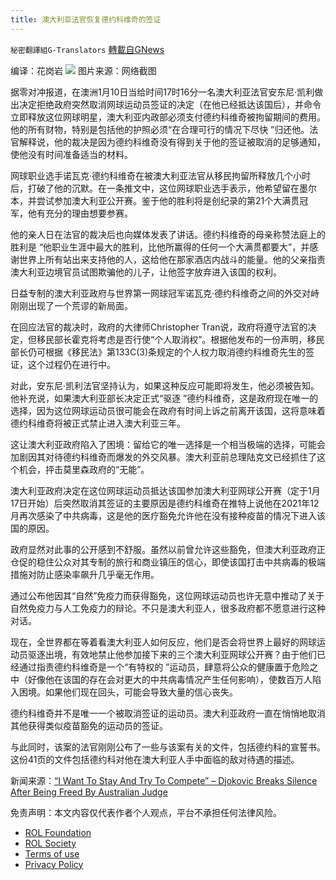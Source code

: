 ```yaml
---
title: 澳大利亚法官恢复德约科维奇的签证
---
```

`秘密翻譯組G-Translators` [轉載自GNews](https://gnews.org/zh-hans/1845392/)

编译：花岗岩
![](https://assets.gnews.org/wp-content/uploads/2022/01/图片1-60.png)
图片来源：网络截图

据零对冲报道，在澳洲1月10日当给时间17时16分一名澳大利亚法官安东尼·凯利做出决定拒绝政府突然取消网球运动员签证的决定（在他已经抵达该国后），并命令立即释放这位网球明星，澳大利亚内政部必须支付德约科维奇被拘留期间的费用。他的所有财物，特别是包括他的护照必须“在合理可行的情况下尽快 ”归还他。法官解释说，他的裁决是因为德约科维奇没有得到关于他的签证被取消的足够通知，使他没有时间准备适当的材料。

网球职业选手诺瓦克·德约科维奇在被澳大利亚法官从移民拘留所释放几个小时后，打破了他的沉默。在一条推文中，这位网球职业选手表示，他希望留在墨尔本，并尝试参加澳大利亚公开赛。鉴于他的胜利将是创纪录的第21个大满贯冠军，他有充分的理由想要参赛。

他的亲人日在法官的裁决后也向媒体发表了讲话。德约科维奇的母亲称赞法庭上的胜利是 “他职业生涯中最大的胜利，比他所赢得的任何一个大满贯都要大”，并感谢世界上所有站出来支持他的人，这给他在那家酒店内战斗的能量。他的父亲指责澳大利亚边境官员试图欺骗他的儿子，让他签字放弃进入该国的权利。

日益专制的澳大利亚政府与世界第一网球冠军诺瓦克·德约科维奇之间的外交对峙刚刚出现了一个荒谬的新局面。

在回应法官的裁决时，政府的大律师Christopher Tran说，政府将遵守法官的决定，但移民部长霍克将考虑是否行使“个人取消权”。根据他发布的一份声明，移民部长仍可根据《移民法》第133C(3)条规定的个人权力取消德约科维奇先生的签证，这个过程仍在进行中。

对此，安东尼·凯利法官坚持认为，如果这种反应可能即将发生，他必须被告知。他补充说，如果澳大利亚部长决定正式“驱逐 ”德约科维奇，这是政府现在唯一的选择，因为这位网球运动员很可能会在政府有时间上诉之前离开该国，这将意味着德约科维奇将被正式禁止进入澳大利亚三年。

这让澳大利亚政府陷入了困境：留给它的唯一选择是一个相当极端的选择，可能会加剧因其对待德约科维奇而爆发的外交风暴。澳大利亚前总理陆克文已经抓住了这个机会，抨击莫里森政府的“无能”。

澳大利亚政府决定在这位网球运动员抵达该国参加澳大利亚网球公开赛（定于1月17日开始）后突然取消其签证的主要原因是德约科维奇在推特上说他在2021年12月再次感染了中共病毒，这是他的医疗豁免允许他在没有接种疫苗的情况下进入该国的原因。

政府显然对此事的公开感到不舒服。虽然以前曾允许这些豁免，但澳大利亚政府正仓促的稳住公众对其专制的旅行和商业镇压的信心，即使该国打击中共病毒的极端措施对防止感染率飙升几乎毫无作用。

通过公布他因其“自然”免疫力而获得豁免，这位网球运动员也许无意中推动了关于自然免疫力与人工免疫力的辩论。不只是澳大利亚人，很多政府都不愿意进行这种对话。

现在，全世界都在等着看澳大利亚人如何反应，他们是否会将世界上最好的网球运动员驱逐出境，有效地禁止他参加接下来的三个澳大利亚网球公开赛？由于他们已经通过指责德约科维奇是一个“有特权的 ”运动员，肆意将公众的健康置于危险之中（好像他在该国的存在会对更大的中共病毒情况产生任何影响），使数百万人陷入困境。如果他们现在回头，可能会导致大量的信心丧失。

德约科维奇并不是唯一一个被取消签证的运动员。澳大利亚政府一直在悄悄地取消其他获得类似疫苗豁免的运动员的签证。

与此同时，该案的法官刚刚公布了一些与该案有关的文件，包括德约科的宣誓书。这份41页的文件包括德约科对他在澳大利亚人手中面临的敌对待遇的描述。

新闻来源：[“I Want To Stay And Try To Compete” – Djokovic Breaks Silence After Being Freed By Australian Judge](https://www.zerohedge.com/geopolitical/australian-govt-weighs-whether-bar-djokovic-3-years-after-judge-orders-immediate)

 

免责声明：本文内容仅代表作者个人观点，平台不承担任何法律风险。

- [ROL Foundation](https://rolfoundation.org/)
- [ROL Society](https://rolsociety.org/)
- [Terms of use](https://gnews.org/terms-of-use-3/)
- [Privacy Policy](https://gnews.org/privacy-policy/)
